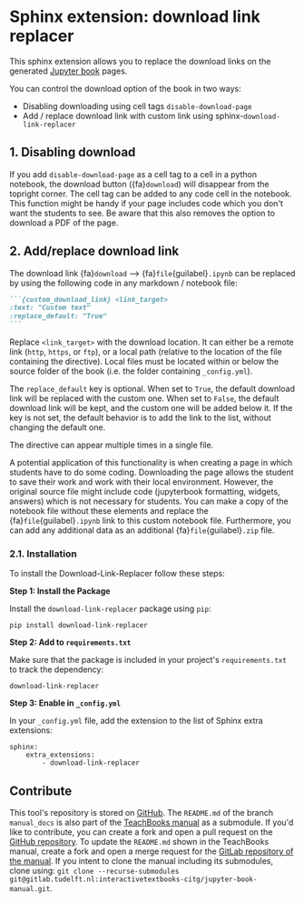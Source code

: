 # Sphinx extension: download link replacer

This sphinx extension allows you to replace the download links on the generated [Jupyter book](https://jupyterbook.org/en/stable/intro.html) pages.

You can control the download option of the book in two ways:
 - Disabling downloading using cell tags `disable-download-page`
 - Add / replace download link with custom link using sphinx-`download-link-replacer`

## 1. Disabling download
If you add `disable-download-page` as a cell tag to a cell in a python notebook, the download button ({fa}`download`) will disappear from the topright corner. The cell tag can be added to any code cell in the notebook. This function might be handy if your page includes code which you don't want the students to see. Be aware that this also removes the option to download a PDF of the page.

## 2. Add/replace download link
The download link {fa}`download` -->  {fa}`file`{guilabel}`.ipynb` can be replaced by using the following code in any markdown / notebook file:
````md
```{custom_download_link} <link_target>
:text: "Custom text"
:replace_default: "True"
```
````

Replace `<link_target>` with the download location. It can either be a remote link (`http`, `https`, or `ftp`), or a local path (relative to the location of the file containing the directive). Local files must be located within or below the source folder of the book (i.e. the folder containing `_config.yml`).

The `replace_default` key is optional. When set to `True`, the default download link will be replaced with the custom one. When set to `False`, the default download link will be kept, and the custom one will be added below it. If the key is not set, the default behavior is to add the link to the list, without changing the default one.

The directive can appear multiple times in a single file.

A potential application of this functionality is when creating a page in which students have to do some coding. Downloading the page allows the student to save their work and work with their local environment. However, the original source file might include code (jupyterbook formatting, widgets, answers) which is not necessary for students. You can make a copy of the notebook file without these elements and replace the {fa}`file`{guilabel}`.ipynb` link to this custom notebook file. Furthermore, you can add any additional data as an additional {fa}`file`{guilabel}`.zip` file. 

### 2.1. Installation
To install the Download-Link-Replacer follow these steps:

**Step 1: Install the Package**

Install the `download-link-replacer` package using `pip`:
```
pip install download-link-replacer
```

**Step 2: Add to `requirements.txt`**

Make sure that the package is included in your project's `requirements.txt` to track the dependency:
```
download-link-replacer
```

**Step 3: Enable in `_config.yml`**

In your `_config.yml` file, add the extension to the list of Sphinx extra extensions:
```
sphinx: 
    extra_extensions:
        - download-link-replacer
```

## Contribute
This tool's repository is stored on [GitHub](https://github.com/TeachBooks/Download-Link-Replace). The `README.md` of the branch `manual_docs` is also part of the [TeachBooks manual](https://teachbooks.tudelft.nl/jupyter-book-manual/external/Download-Link-Replacer/README.html) as a submodule. If you'd like to contribute, you can create a fork and open a pull request on the [GitHub repository](https://github.com/TeachBooks/Download-Link-Replace). To update the `README.md` shown in the TeachBooks manual, create a fork and open a merge request for the [GitLab repository of the manual](https://gitlab.tudelft.nl/interactivetextbooks-citg/jupyter-book-manual). If you intent to clone the manual including its submodules, clone using: `git clone --recurse-submodules git@gitlab.tudelft.nl:interactivetextbooks-citg/jupyter-book-manual.git`.
